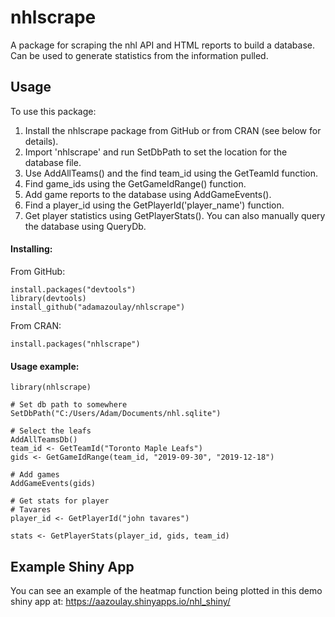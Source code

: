 # nhlscrape

A package for scraping the nhl API and HTML reports to build a database. Can be used to generate statistics from the information pulled.

## Usage

To use this package:
1. Install the nhlscrape package from GitHub or from CRAN (see below for details).
2. Import 'nhlscrape' and run SetDbPath to set the location for the database file.
3. Use AddAllTeams() and the find team_id using the GetTeamId function.
4. Find game_ids using the GetGameIdRange() function.
5. Add game reports to the database using AddGameEvents().
6. Find a player_id using the GetPlayerId('player_name') function.
7. Get player statistics using GetPlayerStats(). You can also manually query the database using QueryDb.


#### Installing:

From GitHub:
```
install.packages("devtools")
library(devtools)
install_github("adamazoulay/nhlscrape")
```

From CRAN:
```
install.packages("nhlscrape")
```

#### Usage example:

```
library(nhlscrape)

# Set db path to somewhere
SetDbPath("C:/Users/Adam/Documents/nhl.sqlite")

# Select the leafs
AddAllTeamsDb()
team_id <- GetTeamId("Toronto Maple Leafs")
gids <- GetGameIdRange(team_id, "2019-09-30", "2019-12-18")

# Add games
AddGameEvents(gids)

# Get stats for player
# Tavares
player_id <- GetPlayerId("john tavares")

stats <- GetPlayerStats(player_id, gids, team_id)
```

## Example Shiny App

You can see an example of the heatmap function being plotted in this demo shiny app at:
https://aazoulay.shinyapps.io/nhl_shiny/
